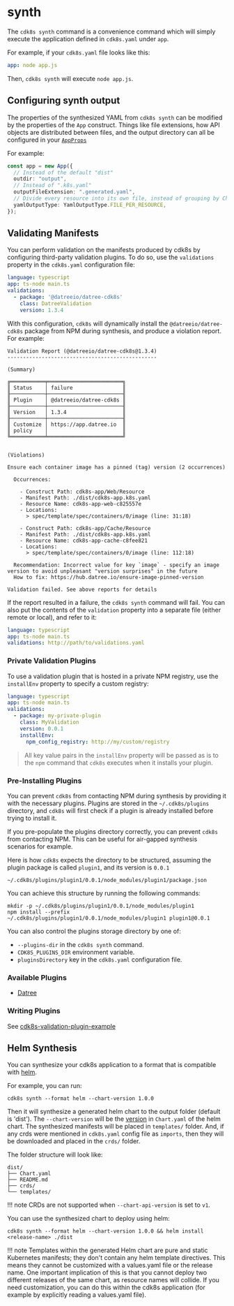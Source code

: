 # synth

The `cdk8s synth` command is a convenience command which will simply execute
the application defined in `cdk8s.yaml` under `app`.

For example, if your `cdk8s.yaml` file looks like this:

```yaml
app: node app.js
```

Then, `cdk8s synth` will execute `node app.js`.

## Configuring synth output

The properties of the synthesized YAML from `cdk8s synth` can be modified by the properties of the `App` construct.
Things like file extensions, how API objects are distributed between files, and the output directory can all
be configured in your [`AppProps`](https://github.com/cdk8s-team/cdk8s-core/blob/2.x/docs/typescript.md#appprops-)

For example:

```typescript
const app = new App({
  // Instead of the default "dist"
  outdir: "output",
  // Instead of ".k8s.yaml"
  outputFileExtension: ".generated.yaml",
  // Divide every resource into its own file, instead of grouping by Chart
  yamlOutputType: YamlOutputType.FILE_PER_RESOURCE,
});
```

## Validating Manifests

You can perform validation on the manifests produced by cdk8s by configuring third-party validation
plugins. To do so, use the `validations` property in the `cdk8s.yaml` configuration file:

```yaml
language: typescript
app: ts-node main.ts
validations:
  - package: '@datreeio/datree-cdk8s'
    class: DatreeValidation
    version: 1.3.4
```

With this configuration, `cdk8s` will dynamically install the `@datreeio/datree-cdk8s` package from NPM during
synthesis, and produce a violation report. For example:

```console
Validation Report (@datreeio/datree-cdk8s@1.3.4)
------------------------------------------------

(Summary)

╔═══════════╤════════════════════════╗
║ Status    │ failure                ║
╟───────────┼────────────────────────╢
║ Plugin    │ @datreeio/datree-cdk8s ║
╟───────────┼────────────────────────╢
║ Version   │ 1.3.4                  ║
╟───────────┼────────────────────────╢
║ Customize │ https://app.datree.io  ║
║ policy    │                        ║
╚═══════════╧════════════════════════╝


(Violations)

Ensure each container image has a pinned (tag) version (2 occurrences)

  Occurrences:

    - Construct Path: cdk8s-app/Web/Resource
    - Manifest Path: ./dist/cdk8s-app.k8s.yaml
    - Resource Name: cdk8s-app-web-c825557e
    - Locations:
      > spec/template/spec/containers/0/image (line: 31:18)

    - Construct Path: cdk8s-app/Cache/Resource
    - Manifest Path: ./dist/cdk8s-app.k8s.yaml
    - Resource Name: cdk8s-app-cache-c8fee821
    - Locations:
      > spec/template/spec/containers/0/image (line: 112:18)

  Recommendation: Incorrect value for key `image` - specify an image version to avoid unpleasant "version surprises" in the future
  How to fix: https://hub.datree.io/ensure-image-pinned-version

Validation failed. See above reports for details
```

If the report resulted in a failure, the `cdk8s synth` command will fail.
You can also put the contents of the `validation` property into a separate file (either remote or local),
and refer to it:

```yaml
language: typescript
app: ts-node main.ts
validations: http://path/to/validations.yaml
```

### Private Validation Plugins

To use a validation plugin that is hosted in a private NPM registry, use the `installEnv`
property to specify a custom registry:

```yaml
language: typescript
app: ts-node main.ts
validations:
  - package: my-private-plugin
    class: MyValidation
    version: 0.0.1
    installEnv:
      npm_config_registry: http://my/custom/registry
```

> All key value pairs in the `installEnv` property will be passed as is to the `npm` command that `cdk8s`
> executes when it installs your plugin.

### Pre-Installing Plugins

You can prevent `cdk8s` from contacting NPM during synthesis by providing it with the necessary plugins.
Plugins are stored in the `~/.cdk8s/plugins` directory, and `cdk8s` will first check if a plugin
is already installed before trying to install it.

If you pre-populate the plugins directory correctly, you can prevent `cdk8s` from contacting NPM.
This can be useful for air-gapped synthesis scenarios for example.

Here is how `cdk8s` expects the directory to be structured, assuming the plugin package is called `plugin1`, and its version is `0.0.1`

`~/.cdk8s/plugins/plugin1/0.0.1/node_modules/plugin1/package.json`

You can achieve this structure by running the following commands:

```console
mkdir -p ~/.cdk8s/plugins/plugin1/0.0.1/node_modules/plugin1
npm install --prefix ~/.cdk8s/plugins/plugin1/0.0.1/node_modules/plugin1 plugin1@0.0.1
```

You can also control the plugins storage directory by one of:

- `--plugins-dir` in the `cdk8s synth` command.
- `CDK8S_PLUGINS_DIR` environment variable.
- `pluginsDirectory` key in the `cdk8s.yaml` configuration file.

### Available Plugins

- [Datree](https://github.com/datreeio/datree-cdk8s)

### Writing Plugins

See [cdk8s-validation-plugin-example](https://github.com/cdk8s-team/cdk8s-validation-plugin-example)

## Helm Synthesis

You can synthesize your cdk8s application to a format that is compatible with [helm](https://helm.sh/). 

For example, you can run:

```
cdk8s synth --format helm --chart-version 1.0.0
```

Then it will synthesize a generated helm chart to the output folder (default is 'dist'). The `--chart-version` will be the [version](https://helm.sh/docs/topics/charts/#charts-and-versioning) in `Chart.yaml` of the helm chart. The synthesized manifests will be placed in `templates/` folder. And, if any crds were mentioned in `cdk8s.yaml` config file as `imports`, then they will be downloaded and placed in the `crds/` folder. 

The folder structure will look like:

```
dist/              
├── Chart.yaml
├── README.md
├── crds/
└── templates/
```

!!! note
  CRDs are not supported when `--chart-api-version` is set to `v1`. 

You can use the synthesized chart to deploy using helm:

```
cdk8s synth --format helm --chart-version 1.0.0 && helm install <release-name> ./dist
```

!!! note
  Templates within the generated Helm chart are pure and static Kubernetes manifests; they don't contain any helm template directives. This means they cannot be customized with a values.yaml file or the release name. One important implication of this is that you cannot deploy two different releases of the same chart, as resource names will collide. If you need customization, you can do this within the cdk8s application (for example by explicitly reading a values.yaml file).
